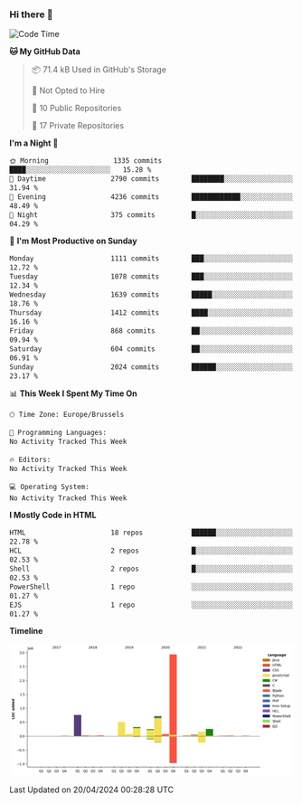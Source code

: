 ### Hi there 👋

<!--START_SECTION:waka-->
![Code Time](http://img.shields.io/badge/Code%20Time-1%2C222%20hrs%2056%20mins-blue)

**🐱 My GitHub Data** 

> 📦 71.4 kB Used in GitHub's Storage 
 > 
> 🚫 Not Opted to Hire
 > 
> 📜 10 Public Repositories 
 > 
> 🔑 17 Private Repositories 
 > 
**I'm a Night 🦉** 

```text
🌞 Morning                1335 commits        ████░░░░░░░░░░░░░░░░░░░░░   15.28 % 
🌆 Daytime                2790 commits        ████████░░░░░░░░░░░░░░░░░   31.94 % 
🌃 Evening                4236 commits        ████████████░░░░░░░░░░░░░   48.49 % 
🌙 Night                  375 commits         █░░░░░░░░░░░░░░░░░░░░░░░░   04.29 % 
```
📅 **I'm Most Productive on Sunday** 

```text
Monday                   1111 commits        ███░░░░░░░░░░░░░░░░░░░░░░   12.72 % 
Tuesday                  1078 commits        ███░░░░░░░░░░░░░░░░░░░░░░   12.34 % 
Wednesday                1639 commits        █████░░░░░░░░░░░░░░░░░░░░   18.76 % 
Thursday                 1412 commits        ████░░░░░░░░░░░░░░░░░░░░░   16.16 % 
Friday                   868 commits         ██░░░░░░░░░░░░░░░░░░░░░░░   09.94 % 
Saturday                 604 commits         ██░░░░░░░░░░░░░░░░░░░░░░░   06.91 % 
Sunday                   2024 commits        ██████░░░░░░░░░░░░░░░░░░░   23.17 % 
```


📊 **This Week I Spent My Time On** 

```text
🕑︎ Time Zone: Europe/Brussels

💬 Programming Languages: 
No Activity Tracked This Week

🔥 Editors: 
No Activity Tracked This Week

💻 Operating System: 
No Activity Tracked This Week
```

**I Mostly Code in HTML** 

```text
HTML                     18 repos            ██████░░░░░░░░░░░░░░░░░░░   22.78 % 
HCL                      2 repos             █░░░░░░░░░░░░░░░░░░░░░░░░   02.53 % 
Shell                    2 repos             █░░░░░░░░░░░░░░░░░░░░░░░░   02.53 % 
PowerShell               1 repo              ░░░░░░░░░░░░░░░░░░░░░░░░░   01.27 % 
EJS                      1 repo              ░░░░░░░░░░░░░░░░░░░░░░░░░   01.27 % 
```



**Timeline**

![Lines of Code chart](https://raw.githubusercontent.com/guillaumedeplancke/guillaumedeplancke/main/assets/bar_graph.png)


 Last Updated on 20/04/2024 00:28:28 UTC
<!--END_SECTION:waka-->
